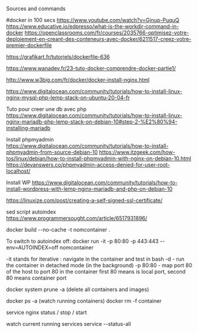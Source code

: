 Sources and commands

#docker in 100 secs
https://www.youtube.com/watch?v=Gjnup-PuquQ
https://www.educative.io/edpresso/what-is-the-workdir-command-in-docker
https://openclassrooms.com/fr/courses/2035766-optimisez-votre-deploiement-en-creant-des-conteneurs-avec-docker/6211517-creez-votre-premier-dockerfile

https://grafikart.fr/tutoriels/dockerfile-636

https://www.wanadev.fr/23-tuto-docker-comprendre-docker-partie1/

http://www.w3big.com/fr/docker/docker-install-nginx.html

https://www.digitalocean.com/community/tutorials/how-to-install-linux-nginx-mysql-php-lemp-stack-on-ubuntu-20-04-fr


Tuto pour creer une db avec php
https://www.digitalocean.com/community/tutorials/how-to-install-linux-nginx-mariadb-php-lemp-stack-on-debian-10#step-2-%E2%80%94-installing-mariadb

Install phpmyadmin
https://www.digitalocean.com/community/tutorials/how-to-install-phpmyadmin-from-source-debian-10
https://www.itzgeek.com/how-tos/linux/debian/how-to-install-phpmyadmin-with-nginx-on-debian-10.html
https://devanswers.co/phpmyadmin-access-denied-for-user-root-localhost/


Install WP
https://www.digitalocean.com/community/tutorials/how-to-install-wordpress-with-lemp-nginx-mariadb-and-php-on-debian-10

https://linuxize.com/post/creating-a-self-signed-ssl-certificate/


sed script autoindex
https://www.programmersought.com/article/6517931896/


docker build --no-cache -t nomcontainer .

To switch to autoindex off:
docker run -it -p 80:80 -p 443:443 --env=AUTOINDEX=off nomcontainer

-it stands for iterative : navigate in the container and test in bash
-d - run the container in detached mode (in the background)
-p 80:80 - map port 80 of the host to port 80 in the container
first 80 means is local port, second 80 means container port

docker system prune -a (delete all containers and images)

docker ps -a (watch running containers)
docker rm -f container

service nginx status / stop / start

watch current running services
service --status-all
